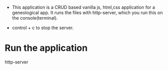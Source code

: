 - This application is a CRUD based vanilla js, html,css application for a geneological
app. It runs the files with http-server, which you run this on the console(terminal).

- control + c to stop the server.

# Run the application

http-server

